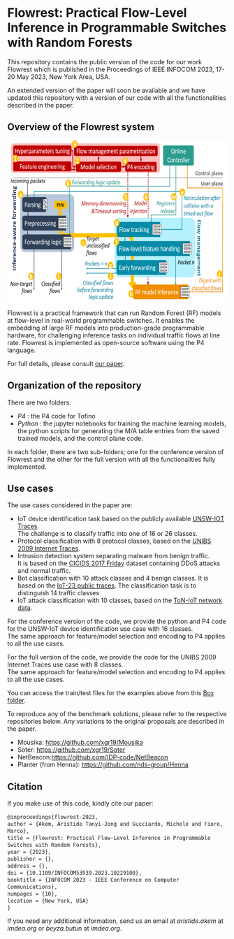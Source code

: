 # Flowrest: Practical Flow-Level Inference in Programmable Switches with Random Forests

This repository contains the public version of the code for our work Flowrest which is published in the Proceedings of IEEE INFOCOM 2023, 17-20 May 2023, New York Area, USA.

An extended version of the paper will soon be available and we have updated this repository with a version of our code with all the functionalities described in the paper.

## Overview of the Flowrest system
<img src="flowrest.png" alt="Flowrest Overview" style="height: 370px; width:650px;"/>  

Flowrest is a practical framework that can run Random Forest (RF) models at flow-level in real-world programmable switches. It
enables the embedding of large RF models into production-grade programmable hardware, for challenging inference tasks
on individual traffic flows at line rate. Flowrest is implemented as open-source software using the P4 language.

For full details, please consult <a href="https://dspace.networks.imdea.org/handle/20.500.12761/1649">our paper</a>.

## Organization of the repository  
There are two folders:  
<!-- - _Data_ : information on how to access the data  -->
- _P4_ : the P4 code for Tofino
- _Python_ : the jupyter notebooks for training the machine learning models, the python scripts for generating the M/A table entries from the saved trained models, and the control plane code.

In each folder, there are two sub-folders; one for the conference version of Flowrest and the other for the full version with all the functionalities fully implemented.

## Use cases
The use cases considered in the paper are: 
- IoT device identification task based on the publicly available <a href="https://iotanalytics.unsw.edu.au/iottraces.html">UNSW-IOT Traces</a>. <br>The challenge is to classify traffic into one of 16 or 26 classes. 
- Protocol classification with 8 protocol classes, based on the <a href="http://netweb.ing.unibs.it/~ntw/tools/traces/">UNIBS 2009 Internet Traces</a>.
- Intrusion detection system separating malware from benign traffic. <br> It is based on the <a href="https://www.unb.ca/cic/datasets/ids-2017.html">CICIDS 2017 Friday</a> dataset containing DDoS attacks and normal traffic.
- Bot classification with 10 attack classes and 4 benign classes. It is based on the <a href="https://www.stratosphereips.org/datasets-iot23">IoT-23 public traces</a>. The classification task is to distinguish 14 traffic classes
- IoT attack classification with 10 classes, based on the <a href="https://research.unsw.edu.au/projects/toniot-datasets">ToN-IoT network data</a>. 

For the conference version of the code, we provide the python and P4 code for the UNSW-IoT device identification use case with 16 classes. <br> The same approach for feature/model selection and encoding to P4 applies to all the use cases.

For the full version of the code, we provide the code for the UNIBS 2009 Internet Traces use case with 8 classes. <br> The same approach for feature/model selection and encoding to P4 applies to all the use cases.

You can access the train/test files for the examples above from this <a href="https://box.networks.imdea.org/s/xV7P5bunjxbiSh1">Box folder</a>.

To reproduce any of the benchmark solutions, please refer to the respective repositories below. Any variations to the original proposals are described in the paper.
- Mousika: https://github.com/xgr19/Mousika 
- Soter: https://github.com/xgr19/Soter 
- NetBeacon:https://github.com/IDP-code/NetBeacon 
- Planter (from Henna): https://github.com/nds-group/Henna

## Citation
If you make use of this code, kindly cite our paper:  
```
@inproceedings{flowrest-2023,
author = {Akem, Aristide Tanyi-Jong and Gucciardo, Michele and Fiore, Marco},
title = {Flowrest: Practical Flow-Level Inference in Programmable Switches with Random Forests},
year = {2023},
publisher = {},
address = {},
doi = {10.1109/INFOCOM53939.2023.10229100},
booktitle = {INFOCOM 2023 - IEEE Conference on Computer Communications},
numpages = {10},
location = {New York, USA}
}
```

If you need any additional information, send us an email at _aristide.akem_ at _imdea.org_ or _beyza.butun_ at _imdea.org_.


